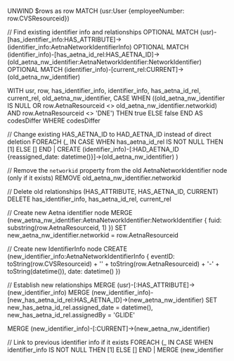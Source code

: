 UNWIND $rows as row
MATCH (usr:User {employeeNumber: row.CVSResourceid})

// Find existing identifier info and relationships
OPTIONAL MATCH (usr)-[has_identifier_info:HAS_ATTRIBUTE]->(identifier_info:AetnaNetworkIdentifierInfo)
OPTIONAL MATCH (identifier_info)-[has_aetna_id_rel:HAS_AETNA_ID]->(old_aetna_nw_identifier:AetnaNetworkIdentifier:NetworkIdentifier)
OPTIONAL MATCH (identifier_info)-[current_rel:CURRENT]->(old_aetna_nw_identifier)

WITH usr, row, has_identifier_info, identifier_info, has_aetna_id_rel, current_rel, old_aetna_nw_identifier,
     CASE 
         WHEN ((old_aetna_nw_identifier IS NULL OR row.AetnaResourceid <> old_aetna_nw_identifier.networkid) 
               AND row.AetnaResourceid <> 'DNE') 
         THEN true 
         ELSE false 
     END AS codesDiffer
WHERE codesDiffer

// Change existing HAS_AETNA_ID to HAD_AETNA_ID instead of direct deletion
FOREACH (_ IN CASE WHEN has_aetna_id_rel IS NOT NULL THEN [1] ELSE [] END |
    CREATE (identifier_info)-[:HAD_AETNA_ID {reassigned_date: datetime()}]->(old_aetna_nw_identifier)
)

// Remove the `networkid` property from the old AetnaNetworkIdentifier node (only if it exists)
REMOVE old_aetna_nw_identifier.networkid

// Delete old relationships (HAS_ATTRIBUTE, HAS_AETNA_ID, CURRENT)
DELETE has_identifier_info, has_aetna_id_rel, current_rel

// Create new Aetna identifier node
MERGE (new_aetna_nw_identifier:AetnaNetworkIdentifier:NetworkIdentifier { 
    fuid: substring(row.AetnaResourceid, 1) 
})
SET new_aetna_nw_identifier.networkid = row.AetnaResourceid

// Create new IdentifierInfo node
CREATE (new_identifier_info:AetnaNetworkIdentifierInfo { 
    eventID: toString(row.CVSResourceid) + '' + toString(row.AetnaResourceid) + 
             '-' + toString(datetime()), 
    date: datetime() 
})

// Establish new relationships
MERGE (usr)-[:HAS_ATTRIBUTE]->(new_identifier_info)
MERGE (new_identifier_info)-[new_has_aetna_id_rel:HAS_AETNA_ID]->(new_aetna_nw_identifier)
SET new_has_aetna_id_rel.assigned_date = datetime(),
    new_has_aetna_id_rel.assignedBy = 'GLIDE'

MERGE (new_identifier_info)-[:CURRENT]->(new_aetna_nw_identifier)

// Link to previous identifier info if it exists
FOREACH (_ IN CASE WHEN identifier_info IS NOT NULL THEN [1] ELSE [] END |
    MERGE (new_identifier
